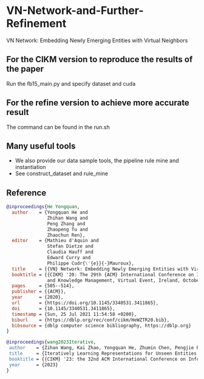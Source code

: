 # VN-Network-and-Further-Refinement
VN Network: Embedding Newly Emerging Entities with Virtual Neighbors

## For the CIKM version to reproduce the results of the paper
Run the fb15_main.py and specify dataset and cuda

## For the refine version to achieve more accurate result
The command can be found in the run.sh

## Many useful tools
- We also provide our data sample tools, the pipeline rule mine and instantiation
- See construct_dataset and rule_mine

## Reference
```bib
@inproceedings{He Yongquan,
  author    = {Yongquan He and
               Zhihan Wang and
               Peng Zhang and
               Zhaopeng Tu and
               Zhaochun Ren},
  editor    = {Mathieu d'Aquin and
               Stefan Dietze and
               Claudia Hauff and
               Edward Curry and
               Philippe Cudr{\'{e}}{-}Mauroux},
  title     = {{VN} Network: Embedding Newly Emerging Entities with Virtual Neighbors},
  booktitle = {{CIKM} '20: The 29th {ACM} International Conference on Information
               and Knowledge Management, Virtual Event, Ireland, October 19-23, 2020},
  pages     = {505--514},
  publisher = {{ACM}},
  year      = {2020},
  url       = {https://doi.org/10.1145/3340531.3411865},
  doi       = {10.1145/3340531.3411865},
  timestamp = {Sun, 25 Jul 2021 11:54:58 +0200},
  biburl    = {https://dblp.org/rec/conf/cikm/HeWZTR20.bib},
  bibsource = {dblp computer science bibliography, https://dblp.org}
}

@inproceedings{wang2023Iterative,
 author    = {Zihan Wang, Kai Zhao, Yongquan He, Zhumin Chen, Pengjie Ren, Maarten de Rijke, and Zhaochun Ren},
 title     = {Iteratively Learning Representations for Unseen Entities with Inter-Rule Correlations},
 booktitle = {{CIKM} '23: the 32nd ACM International Conference on Information and Knowledge Management, October 21–25, 2023, Birmingham, UK.},
 year      = {2023}
}
```
